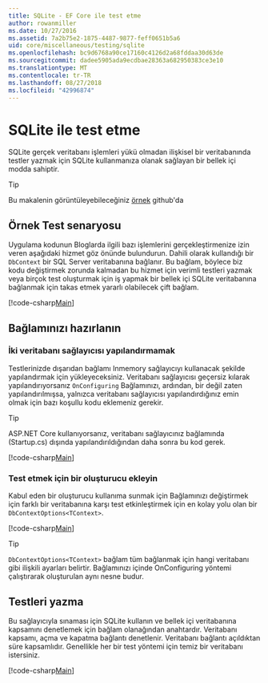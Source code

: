 ```yaml
---
title: SQLite - EF Core ile test etme
author: rowanmiller
ms.date: 10/27/2016
ms.assetid: 7a2b75e2-1875-4487-9877-feff0651b5a6
uid: core/miscellaneous/testing/sqlite
ms.openlocfilehash: bc9d6768a90ce17160c4126d2a68fddaa30d63de
ms.sourcegitcommit: dadee5905ada9ecdbae28363a682950383ce3e10
ms.translationtype: MT
ms.contentlocale: tr-TR
ms.lasthandoff: 08/27/2018
ms.locfileid: "42996874"
---
```

# <a name="testing-with-sqlite"></a>SQLite ile test etme

SQLite gerçek veritabanı işlemleri yükü olmadan ilişkisel bir veritabanında testler yazmak için SQLite kullanmanıza olanak sağlayan bir bellek içi modda sahiptir.

> [!TIP]  
> Bu makalenin görüntüleyebileceğiniz [örnek](https://github.com/aspnet/EntityFramework.Docs/tree/master/samples/core/Miscellaneous/Testing) github'da

## <a name="example-testing-scenario"></a>Örnek Test senaryosu

Uygulama kodunun Bloglarda ilgili bazı işlemlerini gerçekleştirmenize izin veren aşağıdaki hizmet göz önünde bulundurun. Dahili olarak kullandığı bir `DbContext` bir SQL Server veritabanına bağlanır. Bu bağlam, böylece biz kodu değiştirmek zorunda kalmadan bu hizmet için verimli testleri yazmak veya birçok test oluşturmak için iş yapmak bir bellek içi SQLite veritabanına bağlanmak için takas etmek yararlı olabilecek çift bağlam.

[!code-csharp[Main](../../../../samples/core/Miscellaneous/Testing/BusinessLogic/BlogService.cs)]

## <a name="get-your-context-ready"></a>Bağlamınızı hazırlanın

### <a name="avoid-configuring-two-database-providers"></a>İki veritabanı sağlayıcısı yapılandırmamak

Testlerinizde dışarıdan bağlamı Inmemory sağlayıcıyı kullanacak şekilde yapılandırmak için yükleyeceksiniz. Veritabanı sağlayıcısı geçersiz kılarak yapılandırıyorsanız `OnConfiguring` Bağlamınızı, ardından, bir değil zaten yapılandırılmışsa, yalnızca veritabanı sağlayıcısı yapılandırdığınız emin olmak için bazı koşullu kodu eklemeniz gerekir.

> [!TIP]  
> ASP.NET Core kullanıyorsanız, veritabanı sağlayıcınız bağlamında (Startup.cs) dışında yapılandırıldığından daha sonra bu kod gerek.

[!code-csharp[Main](../../../../samples/core/Miscellaneous/Testing/BusinessLogic/BloggingContext.cs#OnConfiguring)]

### <a name="add-a-constructor-for-testing"></a>Test etmek için bir oluşturucu ekleyin

Kabul eden bir oluşturucu kullanıma sunmak için Bağlamınızı değiştirmek için farklı bir veritabanına karşı test etkinleştirmek için en kolay yolu olan bir `DbContextOptions<TContext>`.

[!code-csharp[Main](../../../../samples/core/Miscellaneous/Testing/BusinessLogic/BloggingContext.cs#Constructors)]

> [!TIP]  
> `DbContextOptions<TContext>` bağlam tüm bağlanmak için hangi veritabanı gibi ilişkili ayarları belirtir. Bağlamınızı içinde OnConfiguring yöntemi çalıştırarak oluşturulan aynı nesne budur.

## <a name="writing-tests"></a>Testleri yazma

Bu sağlayıcıyla sınaması için SQLite kullanın ve bellek içi veritabanına kapsamını denetlemek için bağlam olanağından anahtardır. Veritabanı kapsamı, açma ve kapatma bağlantı denetlenir. Veritabanı bağlantı açıldıktan süre kapsamlıdır. Genellikle her bir test yöntemi için temiz bir veritabanı istersiniz.

[!code-csharp[Main](../../../../samples/core/Miscellaneous/Testing/TestProject/SQLite/BlogServiceTests.cs)]

